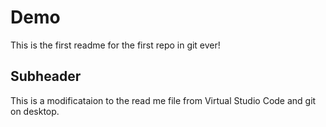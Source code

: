 # Demo

This is the first readme for the first repo in git ever!

## Subheader 

This is a modificataion to the read me file from Virtual Studio Code and git on desktop. 
